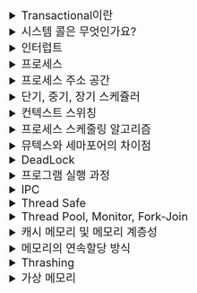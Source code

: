 <details>
<summary style="font-size:20px">Transactional이란</summary>
<div markdown="1">
<br/>
<h3>🤔 Transactional은 무엇을 하나요?</h3>

- Transactional은 **하나의 논리적 작업 단위로 수행되는 일련의 작업**을 이야기합니다.
<br/>

<h3>🤔 Transactional 특성은 어떤 것이 있나요?</h3>

- Transactiona이 가져야 하는 특성에는 ACID이 있습니다.

✅ Atomicity: 원자성은 트랜잭션과 관련된 작업들이 부분적으로 실행되다가 중단되지 않는 것을 보장하는 능력이다. 예를 들어, 자금 이체는 성공할 수도 실패할 수도 있지만 보내는 쪽에서 돈을 빼 오는 작업만 성공하고 받는 쪽에 돈을 넣는 작업을 실패해서는 안된다. 원자성은 이와 같이 중간 단계까지 실행되고 실패하는 일이 없도록 하는 것이다.

✅ Consistency: 일관성은 트랜잭션이 실행을 성공적으로 완료하면 언제나 일관성 있는 데이터베이스 상태로 유지하는 것을 의미한다. 무결성 제약이 모든 계좌는 잔고가 있어야 한다면 이를 위반하는 트랜잭션은 중단된다.

✅ Isolation: 고립성은 트랜잭션을 수행 시 다른 트랜잭션의 연산 작업이 끼어들지 못하도록 보장하는 것을 의미한다. 이것은 트랜잭션 밖에 있는 어떤 연산도 중간 단계의 데이터를 볼 수 없음을 의미한다. 은행 관리자는 이체 작업을 하는 도중에 쿼리를 실행하더라도 특정 계좌간 이체하는 양 쪽을 볼 수 없다. 공식적으로 고립성은 트랜잭션 실행내역은 연속적이어야 함을 의미한다. 성능관련 이유로 인해 이 특성은 가장 유연성 있는 제약 조건이다. 자세한 내용은 관련 문서를 참조해야 한다.

✅ Durability: 지속성은 성공적으로 수행된 트랜잭션은 영원히 반영되어야 함을 의미한다. 시스템 문제, DB 일관성 체크 등을 하더라도 유지되어야 함을 의미한다. 전형적으로 모든 트랜잭션은 로그로 남고 시스템 장애 발생 전 상태로 되돌릴 수 있다. 트랜잭션은 로그에 모든 것이 저장된 후에만 commit 상태로 간주될 수 있다.

<h3>❓ Spring Project에서 @Transactional은 어떻게 동작하나요?</h3>

- @Transactional를 통해 DB와의 상호작용이 Transactional으로 묶일 수 있습니다.

1. 메서드가 호출되면 Spring은 Transactional을 시작합니다.
2. 메서드 내에서 수행되는 DB 작업은 Transactional 내에서 실행됩니다. 이러한 작업은 일련의 데이터 변경 작업이 포함될 수 있습니다.
3. 메서드가 성공적으로 완료되면, Spring은 Transaction을 Commit하여 DB의 변경 사항을 영구적으로 반영합니다.
4. 메서드 실행 도중 예외가 발생하면, Spring은 Transaction을 롤백하고 이전 상태로 DB를 되돌립니다. 이는 메서드 내에서 발생한 모든 변경 사항을 취소합니다.

<h3>❓ Transactional을 사용할 때, DataSource 이야기가 많이 나오는데 어떤 상관관계가 존재하나요?</h3>

- DataSource는 Spring에서 DB와의 연결을 관리하는 Interface입니다. Spring은 DataSource Interface를 사용하여 DB ConnectionPool을 구성하고, DB 연결을 관리하며, DB와의 상호작용을 처리합니다.

- DataSource는 DB 연결 설정 및 Transaction 관리 등을 제공합니다. @Transactional 어노테이션과 함께 사용될 때 데이터베이스 연결과 트랜잭션 관리를 담당하는 주요한 요소입니다.

</div>
</details>

<details>
<summary style="font-size:20px">시스템 콜은 무엇인가요?</summary>
<div markdown="1">
<br/>
<h2>🤔 시스템 콜이란?</h2>

<h3>📝 나의 대답</h3>

- 시스템 콜이란 프로세스가 시스템 자원을 사용하기 위해 운영체제에게 자원을 할당 받기 위해 사용되는 트리거입니다.

<h3>GPT의 대답</h3>

- 시스템 콜은 운영체제의 기능과 자원을 사용하기 위해 프로세스가 운영체제에게 요청하는 인터페이스 또는 메커니즘입니다.

<br/>
<h2>🤔 우리가 사용하는 시스템 콜의 예시를 들어주세요</h2>

<h3>📝 나의 대답</h3>

- 예를 들어 프로세스에서 연산이 필요한 필요한 작업을 수행할 때 프로세스는 CPU를 통해 연산을 수행해야하는데 이 때 연산이 필요한 프로세스는 운영체제에게 시스템 콜을 요청합니다.

<h3>GPT의 대답</h3>

- 시스템 콜은 다양한 작업을 포함하며, 예들 들어 파일 입출력, 네트워크 통신, 메모리 관리 등을 포함하고 있습니다.

<br/>
<h2>🤔 시스템 콜이 운영체제에서 어떤 과정으로 실행되는지 설명해 주세요</h2>

<h3>📝 나의 대답</h3>

- 프로세스가 원한다고 해서 즉시 운영체제에게 시스템 콜을 발생해 요청할 수 없습니다. 운영체제의 스케쥴링에 따라 자원을 할당 받을 수 있으며 준비 - 대기 - 실행 상태를 순회하며 컴퓨터 자원을 할당 받습니다.

<h3>GPT의 대답</h3>

- 시스템 콜이 운영체제에서 실행되는 과정은 다음과 같습니다:

1. 프로세스가 시스템 콜을 호출합니다. 이는 프로세스가 운영체제의 특정 기능 또는 자원에 접근하기 위해 필요한 요청입니다.
2. 운영체제는 시스템 콜을 감지하고, 해당 요청을 처리하기 위해 해당 기능 또는 자원에 대한 작업을 시작합니다.
3. 운영체제는 프로세스의 상태를 변경하여 시스템 콜을 처리합니다. 이는 대부분의 경우 프로세스를 사용 가능한 대기 상태로 변경합니다.
4. 운영체제는 필요한 작업을 수행하고, 요청된 자원 또는 기능을 프로세스에 할당합니다. 이를 위해 운영체제는 자원을 관리하고, 프로세스 간의 우선 순위 및 스케줄링 정책을 고려합니다.
5. 운영체제가 요청된 작업을 완료하면, 프로세스는 다시 실행 가능한 상태로 전환되어 해당 작업을 계속합니다.
6. 프로세스는 할당된 자원을 사용하여 원하는 작업을 수행하고, 시스템 콜을 호출한 이후에는 보통 이전 상태로 돌아갑니다.


<br/>
<h2>🤔 시스템 콜의 유형에 대해 설명해 주세요.</h2>

<h3>📝 나의 대답</h3>

- 시스템 콜의 유형은 자원을 할당 받았을 때와 할당 받지 못했을 때로 나뉩니다.(표현하는 단어가 생각나지 않습니다.) ❌ 완벽히 틀렸습니다. ❌

<h3>GPT의 대답</h3>

- 프로세스 제어, 파일 조작, 장치 관리, 파일 시스템, 네트워킹, 메모리 관리, 보안 시스템 콜이 존재합니다.

<br/>
<h2>🤔 운영체제의 Dual Mode 에 대해 설명해 주세요.</h2>

<h3>📝 나의 대답</h3>

- 시스템 콜의 유형은 자원을 할당 받았을 때와 할당 받지 못했을 때로 나뉩니다.(표현하는 단어가 생각나지 않습니다.) ❌ 완벽히 틀렸습니다. ❌

<h3>GPT의 대답</h3>

- 운영체제의 Dual Mode는 컴퓨터 시스템에서 사용자 모드와 커널 모드라는 두 가지 모드를 지원하는 기능을 말합니다.

- 사용자 모드는 응용 프로그램이 실행되는 모드로, 일반적인 프로세시의 동작 범위를 의미합니다. 사용자 모드에서는 제한된 자원에 접근하고, 일부 민감한 명령어나 하드웨어에 직접적인 접근이 제한됩니다.

- 반면, 커널 모드는 운영체제의 핵심 부분인 커널이 동작하는 모드로, 시스템의 모든 자원과 기능에 접근할 수 있습니다. 커널 모드에서는 시스템 콜과 같은 특권 명령어를 실행하거나 하드웨어를 직접적으로 제어할 수 있습니다.

🍎 Dual Mode 사용 이유

- **Dual Mode의 주요 목적은 운영체제가 시스템 자원을 보호하고, 응용 프로그램이 실수나 악의적인 동작으로 시스템을 손상시키지 못하도록 제한하는 것입니다.** 응용 프로그램은 사용자 모드에서 실행되며, 시스템 자원에 접근하기 위해 시스템 콜을 호출하여 커널 모드로 전환됩니다. 

<br/>
<h2>🤔 서로 다른 시스템 콜을 어떻게 구분할 수 있을까요?</h2>

<h3>📝 나의 대답</h3>

- PID를 통해 구분할 수 있습니다.

<h3>GPT의 대답</h3>

- PID는 프로세스를 식별하는 데 사용되는 고유한 식별자이며, 시스템 콜은 프로세스가 운영체제에 요청하는 인터페이스입니다.

- 시스템 콜을 구분하는 주요 방법은 시스템 콜의 번호나 식별자를 사용하는 것입니다.

</div>
</details>

<details>
<summary style="font-size:20px">인터럽트</summary>
<div markdown="1">
<br/>
<h2>🤔 인터럽트가 무엇인지 설명해 주세요.</h2>

<h3>📝 나의 대답</h3>

- 인터럽트란 프로세스 진행 시 운영체제에게 자원을 요청하는 트리거입니다.

<h3>GPT의 대답</h3>

- 인터럽트는 컴퓨터 시스템에서 발생하는 이벤트나 예외 상황으로, 프로세스의 정상적인 실행 흐름을 중단하고 운영체제에게 어떤 처리를 요청하는 신호입니다.

<br/>
<h2>🤔 인터럽트는 어떻게 처리하나요</h2>

<h3>📝 나의 대답</h3>

- 인터럽트는 서브 루틴을 사용해 처리합니다. 서브 루틴은 Stack의 구조를 띄고 있으며 LIFO으로 요청이 처리됩니다.

<h3>GPT의 대답</h3>

- 인터럽트 처리는 인터럽트 서비스 루틴(ISR)을 호출하여 해당 인터럽트에 대한 처리를 수행하고, 상태를 저장하고 복원하여 중단된 프로세스의 실행을 재개하는 과정으로 이루어진다는 것입니다.

<br/>
<h2>🤔 Polling 방식에 대해 설명해 주세요.</h2>

<h3>📝 나의 대답</h3>

- Polling 방식은 인터럽트에 대한 처리가 끝났는지 지속적으로 확인하는 방식입니다. ❌ 완벽히 틀렸습니다. ❌

<h3>GPT의 대답</h3>

- Polling 방식은 **CPU가 주기적으로 특정 장치나 상태를 확인**하며 인터럽트나 이벤트 발생 여부를 체크하는 방식으로, 인터럽트가 발생하면 해당 인터럽트를 처리하는 과정을 수행한다는 것입니다.

<br/>
<h2>🤔 HW / SW 인터럽트에 대해 설명해 주세요.</h2>

<h3>📝 나의 대답</h3>

- 모르겠습니다.

<h3>GPT의 대답</h3>

- HW 인터럽트 : 하드웨어 인터럽트는 주로 하드웨어 장치에서 발생하는 이벤트에 의해 발생합니다. 이벤트는 입출력(I/O) 장치의 데이터 전송 완료, 타이머 경과, 외부 신호 등 다양한 형태일 수 있습니다. 하드웨어 인터럽트는 컴퓨터 시스템의 하드웨어 제어러에 의해 처리됩니다.

- SW 인터럽트 : 소프트웨어 인터럽트는 소프트웨어 실행 중에 발생하는 이벤트에 의해 발생합니다. 주로 운영체제나 프로세스가 직접 발생시키는 인터럽트입니다. 소프트웨어 인터럽트는 프로세스의 특정 상황이나 요청에 의해 발생할 수 있습니다. 

</div>
</details>

<details>
<summary style="font-size:20px">프로세스</summary>
<div markdown="1">
<br/>
<h2>🤔 프로세스란 무엇인가요</h2>

<h3>📝 나의 대답</h3>

- 프로세스란 하나의 동작하는 프로그램입니다.

<h3>GPT의 대답</h3>

- 프로세스는 컴퓨터에서 실행중인 프로그램입니다. 프로세스는 OS에 의해 관리되며 프로그램의 인스턴스로서 메모리와 CPU 등의 시스템 리소스를 할당받아 실행됩니다.

- 각 프로세스는 독립적으로 실행됩니다.


<br/>
<h2>🤔 프로그램과 프로세스, 스레드의 차이에 대해 설명해 주세요.
</h2>

<h3>📝 나의 대답</h3>

- 프로세스는 컴퓨터에서 실행중인 프로그램을 의미하며 스레드는 그 안에 존재해 작업을 처리하는 역할을 수행합니다. 하나의 프로세스 내에서 여러 개의 스레드가 존재할 수 있습니다.

<h3>GPT의 대답</h3>

- 프로세스에 대한 설명은 맞습니다. 스레드는 프로세스 안에 존재하며, **프로세스의 자원을 공유**하면서 작업을 처리하는 작은 실행 단위입니다. 

- 프로세스는 최소한 하나의 스레드를 가지고 있어야 하지만, 여러 개의 스레드를 가질 수도 있습니다. 스레드는 프로세스 내에서 병렬적으로 동작하며, 서로 다른 스레드는 프로세스의 자원을 공유하면서 작업을 수행할 수 있습니다.

<br/>
<h2>🤔 스레드는 PCB를 갖고 있을까요?</h2>

<h3>📝 나의 대답</h3>

- 아니요. 스레드는 PCB를 갖고 있지 않습니다. PCB는 실행중인 프로세스에게 할당되는 고유한 값이고 스레드는 PCB ID와 같은 정보를 알고 있습니다.

<h3>GPT의 대답</h3>

- "스레드는 PCB(Process Control Block)를 직접 갖고 있는 것은 아닙니다. PCB는 실행 중인 프로세스에게 할당되는 고유한 값으로, 프로세스의 상태, 우선순위, 자원 할당 정보 등을 포함합니다. 
  
- 스레드는 프로세스 내에서 실행되는 작은 실행 단위로, 여러 개의 스레드는 하나의 프로세스의 자원을 공유하면서 병렬적으로 동작합니다. 각 스레드는 프로세스의 PCB ID와 같은 정보를 알고 있어 해당 프로세스의 자원에 접근하고 조작할 수 있습니다."

<br/>
<h2>🤔 리눅스에서, 프로세스와 스레드는 각각 어떻게 생성될까요?</h2>

<h3>📝 나의 대답</h3>

- 리눅스 환경에서 프로세스는 Root 프로세스에서 자식 프로세스의 형식으로 생성되며 스레드는 생성된 프로세스에 기본값으로 스레드가 할당됩니다.

<h3>GPT의 대답</h3>

- 리눅스에서 프로세스는 **'fork()' 시스템 콜**을 통해 생성됩니다. 이 'fork()' 함수는 호출한 프로세스의 **복사**본인 자식 프로세스를 만들며, 이 둘은 독립된 메모리 공간을 갖게 됩니다. 이후 **'exec()' 시스템 콜**을 사용하여 자식 프로세스의 **메모리에 새로운 프로그램을 로드**할 수 있습니다.

- 스레드의 생성은 'pthread_create()' 함수를 통해 이루어집니다. 이 함수를 호출하면 호출한 프로세스 내에서 새로운 스레드가 생성됩니다.

<br/>
<h2>🤔 자식 프로세스가 상태를 알리지 않고 죽거나, 부모 프로세스가 먼저 죽게 되면 어떻게 처리하나요?</h2>

<h3>📝 나의 대답</h3>

- ❗️ 모르겠습니다.

<h3>GPT의 대답</h3>

✅ 자식 프로세스가 상태를 알리지 않고 종료될 경우

- 이 경우 자식 프로세스는 'Zombie 프로세스'가 됩니다. 이는 프로세스가 종료되었지만 부모 프로세스가 그 상태 정보를 아직 회수하지 않은 상태를 말합니다. 이 정보를 회수하지 않으면 프로세스 테이블에 불필요한 정보가 계속 남아 있어, 자원 낭비를 초래할 수 있습니다. 이를 해결하기 위해 부모 프로세스는 'wait()' 또는 'waitpid()' 함수를 호출하여 자식 프로세스의 상태 정보를 회수합니다.

✅ 부모 프로세스가 먼저 종료될 경우

- 이 경우 자식 프로세스는 'Orphan 프로세스'가 됩니다. 부모 프로세스가 종료되면 그의 자식 프로세스들은 init 프로세스(프로세스 ID가 1인 프로세스)가 자동으로 채택하여 그 부모로 만듭니다. init 프로세스는 주기적으로 'wait()'를 호출하여 종료된 자식 프로세스의 상태 정보를 회수하므로, Orphan 프로세스가 Zombie 프로세스가 되는 것을 방지합니다.

<br/>
<h2>🤔 리눅스에서, 데몬프로세스에 대해 설명해 주세요.</h2>

<h3>📝 나의 대답</h3>

- 데몬 프로세스란 백그라운드에서 실행되는 프로세스를 의미하며 운영체제가 구동될 수 있게 도와주는 역할을 수행합니다.

<h3>GPT의 대답</h3>

- 데몬 프로세스는 사용자와의 상호작용 없이 백그라운드에서 실행되는 프로세스로, 주로 시스템 작업이나 서비스를 관리하며 일반적으로 시스템 부팅 시에 시작되어 시스템이 종료될 때까지 계속 실행됩니다.
  
- 예를 들어, 웹 서버, FTP 서버, 데이터베이스 서버 등의 서비스는 모두 데몬 프로세스로서 동작하며, 이들은 사용자의 요청에 응답하고 필요한 작업을 수행합니다.

</div>
</details>

<details>
<summary style="font-size:20px">프로세스 주소 공간</summary>
<div markdown="1">
<br/>
<h2>🤔 프로세스 주소공간에 대해 설명해 주세요.</h2>

<h3>📝 나의 대답</h3>

- 프로세스 주소 공간엔 5가지 영역이 존재합니다. 코드, 데이터, 힙, 스텍, 메모리 영역이 존재합니다. 코드 영역은 실행할 프로그램의 코드를 저장. 데이터 영역은 전역 변수와 정적 변수를 저장, 힙 영역은 인스턴스를 할당 해제하는 메모리 공간, 스택 영역은 프로그램이 자동으로 사용하는 메모리 영역입니다.

<h3>GPT의 대답</h3>

- 코드(Code) 영역: 프로세스가 실행할 코드, 즉 컴파일된 프로그램의 기계어를 저장합니다. 이 영역은 읽기 전용이므로 프로세스가 자신의 코드를 수정하는 것을 막습니다.

- 데이터(Data) 영역: 전역 변수와 정적 변수가 저장되는 영역입니다. 프로그램 시작 시 할당되며 프로그램 종료 시 소멸합니다.

- 힙(Heap) 영역: 동적 메모리 할당이 이루어지는 영역으로, 개발자에 의해 메모리 할당과 해제가 이루어집니다. 메모리 요구량이 커질수록 힙 영역은 코드 영역의 방향으로 확장됩니다.

- 스택(Stack) 영역: 지역 변수, 함수 매개변수, 반환 주소 등이 저장되는 영역입니다. 함수의 호출과 함께 할당되며, 함수의 호출이 완료되면 소멸됩니다. 메모리 요구량이 커질수록 스택 영역은 데이터 영역의 방향으로 확장됩니다.

<br/>
<h2>🤔 초기화 하지 않은 변수들은 어디에 저장될까요?</h2>

<h3>📝 나의 대답</h3>

- 초기화 하지 않은 변수들은 코드 영역에 저장됩니다. ❌ 틀렸습니다.

<h3>GPT의 대답</h3>

- 초기화 하지 않은 변수들은 데이터 영역에 존재합니다.

- 데이터 영역은 전역 변수가 존재하는 영역이지만 그 안에 초기화된 전역 변수가 위치하는 공간과 초기화 되지 않은 전역변수가 위치하는 공간이 따로 존재합니다.이를 BSS(Block Started By Symbol)영역 이라고 부릅니다.

<h3>❓ 초기화된 전역 변수와 초기화 되지 않은 전역 변수는 어떤 다른점이 있나요?</h3>

- 메모리를 효율적으로 사용할 수 있게 됩니다. 초기화되지 않은 변수의 값은 실행 도중 채워질 것이므로 변수의 값을 따로 기억할 필요가 없기 때문에 메모리 공간을 절약할 수 있습니다.

<br/>
<h2>🤔 일반적인 주소공간 그림처럼, Stack과 Heap의 크기는 매우 크다고 할 수 있을까요? 그렇지 않다면, 그 크기는 언제 결정될까요?</h2>

<h3>📝 나의 대답</h3>

- 프로세스 실행 시 기본적으로 필요한 인스턴스 공간을 제외하고 런타임 시 크기가 결정됩니다.

<h3>GPT의 대답</h3>

- 스택과 힙의 크기는 프로세스가 실행되는 동안 동적으로 변경됩니다.

<br/>
<h2>🤔 Stack과 Heap 공간에 대해, 접근 속도가 더 빠른 공간은 어디일까요?</h2>

<h3>📝 나의 대답</h3>

- 답은 Stack입니다. Stack에선 지역 변수, 함수 매개변수, 반환 주소 등을 저장해 사용하고 이를 바탕으로 Heap 공간의 인스턴스들을 사용하기 때문에 접근 속도는 Heap 보다 Stack이 더 빠릅니다. ❌ 틀린 답변입니다. ❌

<h3>GPT의 대답</h3>

- Stack 메모리는 구조상 연속적으로 구조가 고정되어 있어, 메모리 접근 속도가 힙에 비해 빠릅니다.

<br/>
<h2>🤔 프로세스 주소 공간을 분할하는 이유는 무엇인가요</h2>

<h3>📝 나의 대답</h3>

- 공간을 분리하는 이유는 각 영역의 책임과 역할이 다르기 때문입니다. 어떤 영역에서는 프로그램 실행 시 크기를 예측할 수 있는 정적 영역을 관리하고 어떤 영역에서는 동적으로 영역을 확보해 사용합니다.

- 이를 한 곳의 영역에서 관리한다면 복잡성이 늘어날 것이기 때문에 공간을 분리하는 것입니다.

<h3>GPT의 대답</h3>

- 프로세스 주소 공간을 분할하는 이유는 각 영역의 책임과 역할이 다르기 때문이며, 이는 프로그램의 복잡성을 줄여주고, 프로그램의 안정성을 높여줍니다. 또한, 각 영역은 다른 권한을 갖고 있기 때문에 **메모리 보호**를 위해서도 주소 공간을 분할합니다.

<br/>
<h2>🤔 스레드의 주소공간은 어떻게 구성되어 있을까요?</h2>

<h3>📝 나의 대답</h3>

- 스레드는 동적으로 생성되어 사용되며 프로세스의 힙, 데이터, 코드 영역을 공유해 사용합니다. 스택 영역은 독립적으로 사용합니다.

<h3>GPT의 대답</h3>

- 스레드는 동일한 프로세스 내에서 실행되며, 따라서 코드, 데이터, 힙 영역을 공유합니다. 그러나 각 스레드는 자신만의 스택 영역을 가지고 있어, 함수 호출과 반환, 지역 변수 등 스레드 별로 다른 정보를 관리할 수 있습니다.
 
- 이는 **스레드의 독립적인 실행 흐름을 보장**하는 데 중요한 역할을 합니다. 
</div>
</details>

<details>
<summary style="font-size:20px">단기, 중기, 장기 스케쥴러</summary>
<div markdown="1">
<br/>
<h2>🤔 단기, 중기, 장기 스케쥴러에 대해 설명해 주세요.</h2>

<h3>📝 나의 대답</h3>

- 모르겠습니다.

<h3>GPT의 대답</h3>

✅ 장기 스케줄러 :  하드 디스크에 저장된 프로세스들 중 어떤 것을 메인 메모리에 적재할지 결정합니다. 이 스케줄러의 주된 목적은 적절한 프로세스의 조합을 통해 메모리의 효율적인 사용을 달성하는 것입니다.

✅ 중기 스케줄러 : 실행 중인 프로세스를 잠시 중지하고 하드 디스크에 다시 저장하는 스왑 인/아웃(Swapping in/out) 과정을 담당합니다.

✅ 단기 스케줄러 :  메모리에 있는 프로세스 중 어떤 것을 CPU에 할당할지를 결정합니다. 즉, 어떤 프로세스가 다음에 실행될지를 결정합니다.

<br/>
<h2>🤔 현대 OS에는 단기, 중기, 장기 스케쥴러를 모두 사용하고 있나요?</h2>

<h3>📝 나의 대답</h3>

- 네 현대 OS에는 단기, 중기, 장기 스케줄러를 사용하며 성능을 더욱 끌어 올리기 위해 캐시 메모리를 적용해 사용합니다.

<h3>GPT의 대답</h3>

- 현대의 운영 체제 대부분은 장기 스케줄러와 단기 스케줄러를 사용합니다. 이는 각각 어떤 프로세스를 메모리에 적재할지, 그리고 어떤 프로세스를 CPU에 할당할지를 결정합니다. 
  
- 중기 스케줄러는 오래된 시스템에서 스왑 작업을 관리하는 데 사용되었지만, 현대의 운영 체제에서는 대체로 사용되지 않습니다. 

<br/>
<h2>🤔 preemptive/non-preemptive 에서 존재할 수 없는 상태가 있을까요?</h2>

<h3>📝 나의 대답</h3>

- 모르겠습니다.

<h3>GPT의 대답</h3>

- 스케줄링에 있어서 preemptive와 non-preemptive는 **운영체제가 CPU를 어떻게 관리하는지**에 대한 전략을 의미합니다.

✅ Preemptive 스케줄링은 운영 체제가 현재 실행 중인 프로세스를 중지하고 다른 프로세스를 실행할 수 있는 권한을 가지고 있는 상황을 말합니다.

✅ Non-preemptive 스케줄링은 현재 실행 중인 프로세스가 자발적으로 CPU를 반환할 때만 다른 프로세스가 실행될 수 있는 상황을 말합니다.

<br/>
<h2>🤔 Memory가 부족할 경우, Process는 어떠한 상태로 변화할까요?
</h2>

<h3>📝 나의 대답</h3>

- 메모리가 부족할 경우, 만약 사용 가능한 메모리 범위를 넘어섰을 때, 프로세스는 Overflow Error를 반환하며 운영체제에 의해 강제 종료됩니다. 프로세스가 강제종료 되지 않게 내부적으로 메모리 Clean 과정이 강제로 이뤄질 수도 있습니다. 자바에서는 GC를 통해 관리됩니다.

<h3>GPT의 대답</h3>

- 메모리가 부족할 경우, 프로세스는 운영 체제에 의해 '대기' 상태로 전환될 수 있습니다. 이는 메모리가 다시 사용 가능해질 때까지 프로세스가 실행되지 않음을 의미합니다. 이런 상황은 주로 운영 체제의 스왑 메커니즘이 작동할 때 발생합니다. 

- 또한, 만약 사용 가능한 메모리 범위를 넘어서는 동작이 시도될 경우, 프로세스는 오류를 반환하며 강제로 종료될 수 있습니다. 이외에도, 일부 프로그래밍 언어나 환경에서는 메모리 관리를 위한 별도의 메커니즘을 제공하기도 합니다. 예를 들어, 자바에서는 가비지 컬렉터(GC)를 통해 사용되지 않는 메모리를 정리합니다

<br/>
</div>
</details>

<details>
<summary style="font-size:20px">컨텍스트 스위칭</summary>
<div markdown="1">
<h2>🤔 컨텍스트 스위칭 시에는 어떤 일들이 일어나나요?</h2>

<h3>📝 나의 대답</h3>

- 컨텍스트 스위칭이 일어나면 기존에 존재하는 프로세스의 기록을 해당 프로세스의 PCB에 업데이트를 진행하고 다음 실행될 프로세스가 OS에게 시스템 콜이 발생시켜 시스템 자원을 사용할 수 있게 됩니다.

<h3>GPT의 대답</h3>

- 컨텍스트 스위칭이 일어나면, 운영 체제는 현재 실행 중인 프로세스의 상태를 PCB에 저장합니다. 그런 다음, 새롭게 실행될 프로세스의 PCB 정보를 불러와 CPU 레지스터 및 프로그램 카운터를 업데이트합니다. 이 과정은 새로운 프로세스가 이전에 중단된 지점부터 실행을 계속할 수 있게 해줍니다.
  
- 또한, 필요에 따라 메모리 관리 정보도 업데이트 될 수 있습니다. 이러한 과정을 통해 운영 체제는 다수의 프로세스나 스레드가 동시에 실행되는 것처럼 보이게 할 수 있습니다.

<br/>
<h2>🤔 프로세스와 쓰레드는 컨텍스트 스위칭이 발생했을 때 어떤 차이가 있을까요?</h2>

<h3>📝 나의 대답</h3>

- 차이점을 이야기 하기 전에 공통점을 먼저 말하자면 문맥을 교환한다는 것과 교환 시 오버헤드가 발생한 다는 것입니다. 차이점은 스레드 스위칭은 프로세스 내부에서 발생한다는 것입니다.

<h3>GPT의 대답</h3>

- 프로세스 컨텍스트 스위칭과 스레드 컨텍스트 스위칭 사이의 주요 차이점은 **저장하고 복구해야 하는 컨텍스트의 양과 복잡도**에 있습니다.

- 프로세스 컨텍스트 스위칭에서는 프로세스의 전체 상태, 즉 모든 레지스터 값, 메모리 맵, 열린 파일 디스크립터 등을 저장하고 복구해야 합니다. 
  
- 그러나 스레드 컨텍스트 스위칭에서는 스레드가 속한 프로세스의 코드, 데이터, 힙 등을 공유하기 때문에, 보통 스택 포인터와 프로그램 카운터, 레지스터 값 등만 저장하고 복구하면 됩니다.

<br/>
<h2>🤔 컨텍스트 스위칭이 발생할 때, 기존의 프로세스 정보는 커널스택에 어떠한 형식으로 저장되나요?</h2>

<h3>📝 나의 대답</h3>

- 커널 스택에 PCB 주소 값을 갖는 형태로 저장됩니다.

<h3>GPT의 대답</h3>

- 컨텍스트 스위칭이 발생할 때, 현재 실행 중인 프로세스의 상태는 그 프로세스의 프로세스 제어 블록(PCB)에 저장됩니다. PCB는 프로세스의 중요한 정보를 포함하고 있습니다. 예를 들어 프로세스 상태, 프로그램 카운터, CPU 레지스터 값, 스케줄링 및 메모리 정보 등이 여기에 포함됩니다.


- 이 PCB는 커널 메모리 공간에 저장되며, 컨텍스트 스위칭이 발생할 때 이 정보를 사용하여 이전의 프로세스 상태를 복원합니다.

<br/>
<h2>🤔 컨텍스트 스위칭은 언제 일어날까요?</h2>

<h3>📝 나의 대답</h3>

- 컨텍스트 스위칭은 기존에 컴퓨터 리소스를 점유하고 있는 프로세스를 교체할 때 발생합니다. ❌ 틀린 답변입니다.

<h3>GPT의 대답</h3>

- 프로세스가 I/O 작업을 요청하면 해당 작업이 완료될 때까지 프로세스는 CPU에서 제거되고 다른 프로세스가 CPU를 사용하게 됩니다.

- 운영체제의 스케줄러가 특정 프로세스의 CPU 사용 시간을 할당한 시간을 모두 사용했을 때 발생합니다.

- 또한, 프로세스가 종료되거나, 자식 프로세스를 생성하거나, 시그널이나 인터럽트가 발생할 경우에도 컨텍스트 스위칭이 발생합니다.
</div>
</details>

<details>
<summary style="font-size:20px">프로세스 스케줄링 알고리즘</summary>
<div markdown="1">
<br/>
<h2>🤔 프로세스 스케줄링 알고리즘엔 어떤 것이 있나요?</h2>

<h3>📝 나의 대답</h3>

- 프로세스 스케줄링은 다양한 알고리즘이 존재합니다. SJF, LJF, RR 알고리즘 기법이 존재하며 지향하는 목표는 효율적인 작업 처리입니다. 알고리즘을 분류화할 때 선점형 스케줄링과 비선점 스케줄링으로 나눌 수 있습니다.

- 선점형 스케줄링은 선점하고 있는 프로세스의 사용을 중단하고 다른 프로세스가 CPU를 사용할 수 있는 스케줄링이고 비선점형 스케줄링은 하나의 프로세스의 CPU bound 작업이 끝날 때까지 자원을 점유하는 스케줄링 기법입니다.

<h3>GPT의 대답</h3>

- 선점형 스케줄링은 우선순위가 더 높은 프로세스가 실행되어야 할 때 현재 실행 중인 프로세스를 중지하고 CPU를 빼앗는 방식입니다.

- 반면 비선점형 스케줄링은 현재 프로세스가 완료될 때까지 CPU를 점유하게 됩니다. 이렇게 다양한 스케줄링 알고리즘들은 상황에 따라 적절하게 사용되어 시스템의 성능과 효율성을 높입니다.

<br/>
<h2>🤔 RR을 사용할 때, Time Slice에 따른 trade-off를 설명해 주세요?</h2>

<h3>📝 나의 대답</h3>

- RR(Round Robin) 알고리즘을 사용하면 시분할을 통해 CPU 사용을 관리합니다. RR 사용 시 시분할 시간에 따라 문제가 발생할 수 있습니다.

- 먼저, 시분할 시간이 짧다면 작업을 수행하는 시간보다 프로세스를 교체하는 오버헤드 비용이 커져 성능이 좋지 않을 수 있습니다.

- 다음으로 시분할 시간이 길다면 비선점형 스케줄링인 First Job First와 같은 상황이 발생합니다. 이는 선점형 스케줄링을 사용해 얻을 수 있는 장점을 사용하지 못합니다.

<h3>GPT의 대답</h3>

- RR(Round Robin) 알고리즘을 사용하면 시분할을 통해 CPU 사용을 관리합니다. 하지만 이 때 시간 할당량(time slice) 크기에 따라 여러 trade-offs가 발생할 수 있습니다.

- 시간 할당량이 너무 작다면, 실제 작업 수행 시간보다 프로세스 교체(Context Switching)로 인한 오버헤드가 높아질 수 있습니다. 이는 프로세스를 너무 자주 전환하게 되어, 전환 시 발생하는 비용이 시스템의 전반적인 성능을 저하시키게 됩니다.

- 반대로 시간 할당량이 너무 크다면, 일부 프로세스가 과도하게 오래 기다리게 될 수 있습니다. 이는 특히, I/O 바운드 작업을 수행하는 프로세스들에게 문제가 될 수 있습니다. 이 경우, 프로세스는 대부분의 시간을 I/O 대기 상태로 보내고, 그 사이에 CPU는 대부분 시간을 유휴 상태로 보내게 됩니다. 이렇게 되면 **RR 알고리즘의 기본적인 목표인 CPU 사용의 공정성과 효율성을 해치게 됩니다**.

<br/>
<h2>🤔 싱글 스레드 CPU 에서 상시로 돌아가야 하는 프로세스가 있다면, 어떤 스케쥴링 알고리즘을 사용하는 것이 좋을까요? 또 왜 그럴까요?</h2>

<h3>📝 나의 대답</h3>

- 선점형 스케줄링 알고리즘이 좋다고 생각합니다. 이유는 CPU를 효율적으로 사용할 수 있기 때문입니다. 물론 컨텍스트 스위칭 비용이 발생하지만 여럿 프로세스에게 CPU를 골고루 나눠줌으로써 사용자에게 적합한 응답시간을 제공해줄 수 있기 때문입니다.

<h3>GPT의 대답</h3>

- 상시로 돌아가야 하는 프로세스가 있는 경우, 선점형 우선순위 스케줄링(Priority Scheduling) 알고리즘이 적합합니다. 이 알고리즘은 각 프로세스에 우선순위를 부여하며, 우선순위가 높은 프로세스가 CPU를 먼저 사용하게 됩니다. 이런 방식으로, 상시로 돌아가야 하는 프로세스에게 높은 우선순위를 부여함으로써 해당 프로세스가 CPU 사용을 보장받을 수 있습니다.

<br/>
<h2>🤔 동시성과 병렬성의 차이에 대해 설명해 주세요.</h2>

<h3>📝 나의 대답</h3>

- 동시성은 하나의 작업을 여럿으로 나눠 실행하는 것이고 병렬성은 여러 작업을 동시에 수행하는 것을 의미합니다. ❌ 동시성 설명은 틀렸습니다.

- 동기와 동시를 잘 구분해야합니다. 또한, 동시성과 병렬성은 같지 않습니다.

<h3>GPT의 대답</h3>

- 동시성(Concurrency)은 논리적으로 여러 작업이 동시에 실행되는 것처럼 보이도록 만드는 것을 말합니다. 이는 실제로는 **하나의 CPU가 여러 작업을 번갈아 가며 수행**하는 것입니다. 

- 병렬성(Parallelism)은 실제로 여러 작업을 동시에 수행하는 것을 말합니다. 병렬 처리를 위해서는 여러 개의 CPU 또는 코어가 필요하며, 각각의 CPU나 코어가 독립적으로 작업을 수행합니다.

<br/>
<h2>🤔 타 스케쥴러와 비교하여, Multi-level Feedback Queue는 어떤 문제점들을 해결한다고 볼 수 있을까요?</h2>

<h3>📝 나의 대답</h3>

- 큐마다 책임을 나눠 각각 다른 시분할을 적용해 선점 알고리즘을 수행할 수 있습니다. ❌ 틀린 답변입니다.

<h3>GPT의 대답</h3>

- Multi-level Feedback Queue(MFQ)는 여러 대기열을 사용하고, 각 대기열이 다른 우선순위를 가지도록 설계된 스케줄링 알고리즘입니다. 이 알고리즘은 기본적으로 **CPU-bound 프로세스와 I/O-bound 프로세스를 효과적으로 구별하고 관리함**으로써 복잡한 스케줄링 요구사항을 만족시킵니다.

- CPU Bound 작업이 많다면 우선순위를 낮게 설정하고 I/O Bound 작업이 많다면 우선순위를 높게 책정합니다. 이는 각각의 Bound 작업에 더 많은 시간을 사용할 수 있는 이점을 줍니다.

</div>
</details>

<details>
<summary style="font-size:20px">뮤텍스와 세마포어의 차이점</summary>
<div markdown="1">
<br/>
<h2>🤔 뮤텍스와 세마포어의 차이점</h2>

<h3>📝 나의 대답</h3>

- 뮤텍스와 세마포어는 임계 영역에서 안전하게 공유된 자원을 관리하기 위한 기술입니다. 차이점은 모르겠습니다.

<h3>GPT의 대답</h3>

- 뮤텍스(Mutex)와 세마포어(Semaphore)는 모두 병렬 처리에서 동시성 제어를 위한 동기화 기법이지만, 이들의 용도와 작동 방식에는 중요한 차이가 있습니다.

- 뮤텍스는 상호 배제를 위한 도구로서, 주로 단일 자원에 대한 접근을 제어하는 데 사용됩니다. 뮤텍스를 획득한 스레드만이 해당 자원에 접근할 수 있으며, 다른 스레드들은 뮤텍스가 해제될 때까지 기다려야 합니다.

- 세마포어는 여러 개의 동일한 자원에 대한 접근을 제어하는 데 사용됩니다. 세마포어의 값은 동시에 접근할 수 있는 자원의 개수를 나타내며, 이 값이 0 이하가 되면 접근을 기다리는 스레드들은 대기 상태가 됩니다. 따라서 세마포어는 뮤텍스보다 더 일반적인 동기화 도구로 볼 수 있습니다. ex) 프린터, 파일 시스템, DB 특정 레코드

</div>
</details>

<details>
<summary style="font-size:20px">DeadLock</summary>
<div markdown="1">
<br/>
<h2>🤔 DeadLock에 대해 설명해 주세요</h2>

<h3>📝 나의 대답</h3>

- DeadLock은 프로세스가 자원을 얻지 못해 다음 처리를 하지 못하는 상태입니다.

<h3>GPT의 대답</h3>

- DeadLock은 둘 이상의 프로세스나 스레드가 서로 다른 프로세스가 소유한 자원을 대기하며 무한 대기 상태에 빠지는 현상을 이야기합니다. 이런 상황은 시스템 자원의 비효율적인 사용을 초래하고 시스템 성능을 저하시킵니다.

<br/>
<h2>🤔 Deadlock 이 동작하기 위한 4가지 조건에 대해 설명해 주세요.</h2>

<h3>📝 나의 대답</h3>

- DeadLock은 상호 배제, 비선점, 점유와 대기, 순환 대기 네 조건을 모두 만족해야 발생합니다.

<h3>GPT의 대답</h3>

✅ 상호 배제 : 자원은 한 번에 한 프로세스에 의해서만 사용될 수 있습니다.

✅ 점유와 대기 : 프로세스는 최소한 하나의 자원을 점유하고 있으면서, 다른 프로세스가 이미 점유하고 있는 추가적인 자원들을 기다리는 상태입니다.

✅ 비선점 : 자원을 이미 점유하고 있는 프로세스로부터 그 자원을 강제롤 뺏어올 수 없습니다.

✅ 순환 대기 : 서로가 서로의 자원을 기다리는 프로세스들의 원형을 이루는 것입니다.

<br/>
<h2>🤔 그렇다면 3가지만 충족하면 왜 Deadlock 이 발생하지 않을까요?</h2>

<h3>📝 나의 대답</h3>

- 하나라도 만족하지 않는다면 프로세스가 자원을 얻을 수 있기 때문입니다.

<br/>
<h2>🤔 어떤 방식으로 예방할 수 있을까요?</h2>

<h3>📝 나의 대답</h3>

- 데드락을 예방할 수 있는 방법은 자원을 공유 자원으로 변경해 여러 프로세스에서 사용하게 만들 수 있고 선점을 통해 강제로 자원을 뺐으며 순환 대기를 끊는 구조를 사용하면 됩니다.

<h3>GPT의 대답</h3>

- 상호 배제(Mutual Exclusion): 데드락의 발생 조건 중 하나인 상호 배제를 완화하기 위해, 가능한 한 공유 가능한 자원을 사용하도록 시스템을 설계합니다. 하지만, 모든 자원이 공유 가능한 것은 아니므로, 이 방법은 한정적입니다.

- 점유와 대기(Hold and Wait): **프로세스가 자원을 요청할 때, 이미 보유하고 있는 자원을 모두 해제한 상태**에서만 요청을 하게 하는 방법이 있습니다. 이렇게 하면, 한 프로세스가 자원을 점유한 상태에서 다른 자원을 대기하는 상황을 막을 수 있습니다.

- 비선점(No Preemption): 비선점 조건을 완화하기 위해서는, 자원을 사용 중인 프로세스로부터 필요에 따라 자원을 회수하는 방법이 있습니다. 이 방식은 운영체제가 특정 프로세스에게서 자원을 선점하고, 다른 프로세스에게 그 자원을 재할당할 수 있는 기능을 제공해야 합니다.

- 순환 대기(Circular Wait): **자원 할당 순서를 정해** 놓는 방법으로 순환 대기를 막을 수 있습니다. 각 자원에 고유한 번호를 부여하고, 프로세스가 번호 순서대로만 자원을 요청하도록 하는 것입니다.

<br/>
<h2>🤔 왜 현대 OS는 Deadlock을 처리하지 않을까요?</h2>

<h3>📝 나의 대답</h3>

- 현대 OS는 기본적으로 선점형 스케줄링 방식을 택하고 있기 때문에 교착상태 발생 조건인 비선점을 만족시키지 않습니다. 따라서 DeadLock을 따로 처리하지 않습니다.

<h3>GPT의 대답</h3>

- 현대 운영 체제가 데드락을 직접 처리하지 않는 주요한 이유는 데드락 예방이 많은 비용을 요구하고, 실제 시스템에서는 데드락이 그렇게 자주 발생하지 않기 때문입니다. 
  
- 따라서, 대부분의 운영 체제는 데드락 회피나 데드락 검출과 복구에 더 집중합니다. 또한, 데드락을 완전히 피하려면 많은 비용이 필요하므로, 실제로는 시스템 자원을 효율적으로 사용하고 데드락 발생 확률을 최소화하는 방향으로 설계됩니다.

- 데드락 회피는 시스템이 자원 할당 상태를 주시하며 데드락이 발생할 가능성이 있는 상황을 미리 예측하여 회피하는 방법입니다. 이러한 방식은 시스템의 자원 이용률을 낮출 수 있기 때문에 효율적인 자원 할당이 필요한 실시간 시스템에서는 적합하지 않을 수 있습니다.

<br/>
<h2>🤔 Wait Free와 Lock Free를 비교해 주세요.</h2>

<h3>📝 나의 대답</h3>

- Wait Free는 대기 상황에서 벗어나는 것을 의미합니다.

- Lock Free는 잠금에 대해서 벗어나는 것을 의미합니다.

<h3>GPT의 대답</h3>

✅ Wait-Free: Wait-free 알고리즘은 모든 쓰레드가 계속 진행하고 일정 시간 내에 작업을 완료하는 것을 보장하는 알고리즘입니다. 이는 각 쓰레드가 어떤 다른 쓰레드에도 의존하지 않는다는 것을 의미하며, 따라서 별도의 대기 상태 없이 쓰레드의 실행이 보장됩니다.

✅ Lock-Free: Lock-free 알고리즘은 한 번에 하나 이상의 쓰레드가 진행하고 시스템 전체가 블로킹되지 않는 것을 보장하는 알고리즘입니다. 즉, 어떤 쓰레드가 중지되더라도 시스템 전체가 멈추지 않고 다른 쓰레드가 계속 작업을 수행할 수 있습니다. (I/O Bound 작업 시 내가 했던게 이거구나)

</div>
</details>

<details>
<summary style="font-size:20px">프로그램 실행 과정</summary>
<div markdown="1">
<br/>
<h2>🤔 프로그램이 컴파일 되어, 실행되는 과정을 간략하게 설명해 주세요.</h2>

<h3>📝 나의 대답</h3>

- 프로그램을 실행시키면 보조 메모리에서 주 메모리로 프로그램을 적재 시킵니다. 이후 컴파일을 거치고 프로그램이 실행됩니다.

<h3>GPT의 대답</h3>

- 프로그래머가 특정 프로그래밍 언어로 소스 코드를 작성합니다. 이 소스 코드는 컴파일러에 의해 기계어로 번역됩니다. 번역된 코드는 링커에 의해 필요한 라이브러리와 함께 최종 실행 파일을 생성합니다. 이 실행 파일은 로더에 의해 메모리에 적재되고, CPU가 이를 수행하여 프로그램이 실행됩니다.

<br/>
<h2>🤔 링커와, 로더의 차이에 대해 설명해 주세요.</h2>

<h3>📝 나의 대답</h3>

- 링커는 컴파일된 코드와 그 코드에 필요한 라이브러리를 엮는 역할을 수행합니다.

- 로더는 만들어진 실행 파일을 메모리에 적재하는 역할을 수행합니다.

<br/>
<h2>🤔 컴파일 언어와 인터프리터 언어의 차이에 대해 설명해 주세요.</h2>

<h3>📝 나의 대답</h3>

- 컴파일 언어는 소스 코드 전체를 컴파일하여 기계어로 번역하는 것이고 인터프리터 언어는 각 줄마다 해석해 기계어로 번역하는 것입니다.

<h3>GPT의 대답</h3>

- 컴파일 언어는 실행 전에 전체 코드가 기계 코드로 번역되므로 실행 속도가 빠르다는 이점이 있습니다. 반면에 코드를 수정한 후에는 다시 전체를 컴파일해야 하는 단점이 있습니다.

- 인터프리터 언어는 각 줄을 실행 시점에 해석하고 실행하므로 코드를 작성하면서 실시간으로 테스트와 디버깅을 할 수 있습니다. 그러나 이런 방식 때문에 실행 속도가 느리다는 단점이 있습니다.

<br/>
<h2>🤔 JIT에 대해 설명해 주세요.</h2>

<h3>📝 나의 대답</h3>

- JIT은 인터프리터 언어에서 사용하는 기법이며 속도가 느린 것을 보완하기 위해 내부적으로 컴파일을 사용하는 것입니다.

<h3>GPT의 대답</h3>

- JIT 컴파일러는 프로그램을 실제 실행하는 도중에 해당 코드를 기계어로 변환합니다. 이 방식은 인터프리터의 실시간 반응성과 컴파일러의 효율성을 결합하여, 필요할 때만 특정 코드를 컴파일하여 실행 속도를 향상시키는데 목표를 두고 있습니다. 

- 동일한 코드가 반복적으로 실행되는 경우, JIT 컴파일러는 한 번 컴파일된 코드를 캐시에 저장하여 재사용함으로써 성능을 향상시키는 데 기여합니다.

<br/>
<h2>🤔 본인이 사용하는 언어는, 어떤식으로 컴파일 및 실행되는지 설명해 주세요.</h2>

<h3>📝 나의 대답</h3>

- 자바는 실행 시 오브젝트 파일을 생성합니다. 생성 후 JVM에서 해석해 기계어로 변경합니다. 변경 후 링킹과 로더를 거쳐 실행합니다. ❌ 틀렸습니다.

<h3>GPT의 대답</h3>

- Java는 소스 코드(.java 파일)를 컴파일러를 통해 바이트 코드(.class 파일)로 컴파일합니다. 이 바이트 코드는 중간 언어로 JVM이 이해할 수 있는 형태이며, 여러 플랫폼에서 동일하게 실행될 수 있습니다.

-  바이트 코드는 실행 시 JVM에 의해 실시간으로 기계어로 변환(인터프리팅 또는 JIT 컴파일)되어, 이 변환된 코드가 실제로 컴퓨터의 CPU에 의해 실행됩니다.
</div>
</details>

<details>
<summary style="font-size:20px">IPC</summary>
<div markdown="1">
<br/>
<h2>🤔 IPC가 무엇이고, 어떤 종류가 있는지 설명해 주세요.</h2>

<h3>📝 나의 대답</h3>

- IPC는 프로세스 사이 데이틀 주고 받을 수 있는 통신 방법입니다. 어떤 종류가 있는지는 모르겠습니다.

<h3>GPT의 대답</h3>

- 데이터를 주고 받을 수 있는 방법은 파이프, 메시지 큐, 공유 메모리, 소켓, 시그널 등이 있습니다.

<br/>
<h2>🤔 Shared Memory가 무엇이며, 사용할 때 유의해야 할 점에 대해 설명해 주세요.</h2>

<h3>📝 나의 대답</h3>

- 공유 메모리는 두 개 이상의 프로세스가 같은 메모리 세그먼트를 공유하는 방법입니다. 공유되는 자원이기 때문에 데이터 일관성이 문제가될 수 있습니다.

<br/>
<h2>🤔 메시지 큐는 단방향이라고 할 수 있나요</h2>

<h3>📝 나의 대답</h3>

- 네 단방향으로 말할 수 있습니다. 양방향으로 구성할 수 있지만 단방향으로 구성해 사용하는 것이 좋습니다. 이유는 작업 처리 범위 때문입니다. 양방향으로 만든다면 작업의 범위가 넓어져 변경의 여파가 여러 곳에서 발생하게 됩니다.

- 따라서, 단방향으로 구성하되 보상 메커니즘을 도입해 피드백으로 처리하는 것이 좋습니다.
</div>
</details>

<details>
<summary style="font-size:20px">Thread Safe</summary>
<div markdown="1">
<br/>
<h2>🤔 Thread Safe 하다는 것은 어떤 의미인가요?</h2>

<h3>GPT의 대답</h3>

- Thread Safe란 멀티 스레드 환경에서 여러 스레드가 동시에 데이터에 접근하더라도 프로그램의 실행 결과가 올바르게 나오는 것을 이야기합니다.

<br/>
<h2>🤔 Thread Safe 를 보장하기 위해 어떤 방법을 사용할 수 있나요</h2>

<h3>📝 나의 대답</h3>

- 뮤텍스와 세마포어 등 동기화 기법을 임계 지역에 사용해 Thread Safe하게 만들 수 있습니다.

<h3>GPT의 대답</h3>

- 또한, 락(locking)을 이용해 임계 영역을 보호하거나, 원자적 연산(atomic operations)을 이용해 공유 자원의 동시 수정을 방지할 수 있습니다. 더불어, 모니터나 조건 변수(condition variables)를 이용한 동기화나, 특정 프로그래밍 언어에서 제공하는 도구들, 예를 들면 자바의 synchronized 키워드 등을 사용할 수도 있습니다.

<br/>
<h2>🤔 Peterson's Algorithm 이 무엇이며, 한계점에 대해 설명해 주세요.</h2>

<h3>GPT의 대답</h3>

✅ Peterson's Algorithm은 두 개의 프로세스가 공유 자원을 동시에 사용하지 않도록 하는 mutual exclusion 솔루션입니다. 하지만 이 알고리즘은 오직 두 개의 프로세스에 대해서만 동작하며, 세 개 이상의 프로세스에 대해 확장하기는 어렵습니다.

✅ 또한, 이 알고리즘은 프로세스들이 교대로 공유 자원에 접근하고, 서로를 믿고 있는 상태에서만 제대로 작동합니다. 이러한 이유로 인해, Peterson's Algorithm은 실제 시스템에서는 잘 사용되지 않습니다.

<br/>
<h2>🤔 Race Condition 이 무엇인가요?</h2>

<h3>📝 나의 대답</h3>

- 임계 구역을 뜻하며 동시성 프로그래밍에서 공유되는 자원이 존재하는 영역을 뜻합니다. 해당 영역에서 공유 자원을 잘 관리하지 못한다면 데이터 일관성이 깨질 수 있습니다. ❌ 틀렸습니다. ❌

<h3>GPT의 대답</h3>

- Race Condition은 **두 개 이상의 프로세스나 스레드가 공유 자원에 동시에 접근하려 할 때 발생하는 상황**입니다. 이러한 동시 접근이 제어되지 않으면, 프로그램의 결과는 실행 순서에 따라 달라질 수 있습니다. 이로 인해 예상하지 못한 결과나 버그가 발생할 수 있으므로, 공유 자원에 접근하는 코드는 잘 동기화되어야 합니다.
</div>
</details>

<details>
<summary style="font-size:20px">Thread Pool, Monitor, Fork-Join</summary>
<div markdown="1">
<br/>
<h2>🤔 Thread Pool, Monitor, Fork-Join에 대해 설명해 주세요.</h2>

<h3>📝 나의 대답</h3>

- Thread Pool은 Thread을 미리 생성해 프로세스 실행 시 Thread 생성 비용을 줄이고 속도를 높이기 위해 사용됩니다.

<h3>GPT의 대답</h3>

✅ Thread Pool : Thread Pool은 여러개의 Thread을 미리 생성해놓는 기법입니다. 이를 통해 새로운 작업에 대한 요청이 있을 때마다 Thread을 생성하는 비용을 줄이고, 시스템의 부하를 관리할 수 있습니다. 또한 사용되지 않는 Thread은 Pool에 보관되며, 새로운 요청이 발생하면 이 Pool에서 Thread를 꺼내 재사용합니다.

✅ Monitor : 모니터 내의 임계 영역은 오직 하나의 스레드만 실행할 수 있도록 보호되며, 다른 스레드들은 그 영역에 접근할 수 없습니다. 이를 통해 상호 배제(mutual exclusion)가 달성됩니다. 조건 변수는 스레드가 특정 조건을 만족할 때까지 대기하고 신호를 기다리는 데 사용됩니다.

✅ Fork-Join : Fork-Join은 병렬 컴퓨팅 모델 중 하나로, 하나의 작업을 여러 하위 작업으로 분할('Fork')한 다음, 이 하위 작업들을 병렬로 실행하고, 그 결과를 다시 합칩니다('Join'). 이를 통해 병렬 처리를 가능하게 하며, 멀티코어나 다중 프로세서 환경에서 효과적으로 작업을 분산시킬 수 있습니다.
</div>
</details>

<details>
<summary style="font-size:20px">캐시 메모리 및 메모리 계층성</summary>
<div markdown="1">
<br/>
<h2>🤔 캐시 메모리 및 메모리 계층성에 대해 설명해 주세요.</h2>

<h3>📝 나의 대답</h3>

- 캐시 메모리는 메모리 계층 상단인 메모리와 CPU 사이에 존재하며 더 빠른 성능을 위해 사용됩니다. 많이 사용되는 데이터들을 캐시 메모리에 저장해 사용해 주, 보조 메모리를 참조하지 않기 때문에 좋습니다. 성능이 향상됩니다. 메모리 계층 존재 이유는 데이터의 성질 때문에 계층으로 분리해 사용합니다.

- 보조 메모리엔 휘발되지 않은 데이터가 주 메모리에는 실행되는 데이터를 저장하고 캐시 메모리는 빠른 성능을 위해 사용됩니다.

<h3>GPT의 대답</h3>

- 캐시 메모리는 CPU와 주 메모리 사이에 위치한 높은 속도의 메모리로, 주로 자주 사용되는 데이터나 명령어들을 빠르게 접근하기 위해 사용됩니다. 이를 통해 CPU가 주 메모리를 직접 참조하는 것보다 더 빠르게 데이터에 접근할 수 있습니다.

- 메모리 계층성은 컴퓨터 시스템 내에서 다양한 메모리 기술을 이용해 데이터를 저장하고, 처리 속도와 저장 용량, 비용 등의 트레이드 오프를 효율적으로 관리하는 구조를 말합니다.

<br/>
<h2>🤔 L1, L2 캐시에 대해 설명해 주세요.</h2>

<h3>📝 나의 대답</h3>

- L1 캐시는 L2 캐시보다 CPU에 더 가까이 붙어 있습니다. 저장 데이터의 종류가 다르다는 점이 두 캐시의 차이점 입니다.

<h3>GPT의 대답</h3>

- 일반적으로 L1 캐시는 코어 당 하나씩 있으며, 대부분 **데이터 캐시와 명령어 캐시로 분리**되어 있습니다. 데이터 캐시는 메모리에서 로드된 데이터를, 명령어 캐시는 실행할 명령어를 저장합니다.

- L2 캐시는 L1 캐시보다는 느리지만 용량이 더 큽니다. 때문에 L1 캐시에서 찾지 못한 데이터와 명령어를 저장하며, L1 캐시의 대비책 역할을 합니다.

<br/>
<h2>🤔 캐시에 올라오는 데이터는 어떻게 관리되나요?</h2>

<h3>📝 나의 대답</h3>

- 캐시에서 다루는 데이터는 참조 횟수 또는 최신으로 참조한 데이터로 관리됩니다.

- 두 개의 관리 모두 캐시 히트를 높이기 위해 사용합니다.

<h3>GPT의 대답</h3>

- LRU(Least Recently Used) 알고리즘은 가장 오랫동안 사용되지 않은 데이터를 캐시에서 교체하는 방법입니다. LFU(Least Frequently Used) 알고리즘은 가장 적게 사용된 데이터를 캐시에서 교체합니다. 이러한 교체 알고리즘의 목표는 캐시 히트률을 최대화하는 것입니다.

<br/>
<h2>🤔 캐시간의 동기화는 어떻게 이루어지나요?</h2>

<h3>GPT의 대답</h3>

✅ 각 코어 또는 프로세서는 자신의 캐시에 데이터를 저장하므로, 한 코어에서 메모리의 특정 부분을 수정하면 다른 코어의 캐시에는 이전 버전의 데이터가 남아 있을 수 있습니다. 이것을 캐시 일관성 문제라고 부릅니다.

✅ 이 문제를 해결하기 위한 방법 중 하나는 캐시 일관성 프로토콜을 사용하는 것입니다. 대표적인 예로 **MESI (Modified, Exclusive, Shared, Invalid) 프로토콜**이 있습니다. 이 프로토콜은 각 캐시 라인의 상태를 추적하며, 이 상태에 따라 메모리를 어떻게 처리할지 결정합니다. 예를 들어, 한 코어가 메모리의 특정 부분을 수정하면, 해당 캐시 라인의 상태는 '수정됨(Modified)' 상태로 변경되고, 다른 코어의 동일한 캐시 라인은 '무효(Invalid)' 상태로 표시됩니다.

✅ 수정 가능성이 있는 데이터가 사용 중인 경우, 다른 캐시들은 해당 데이터에 대한 액세스를 차단하고, 수정이 완료되고 해당 데이터가 메모리와 동기화될 때까지 기다립니다.

<br/>
<h2>🤔 캐시 메모리의 Mapping 방식에 대해 설명해 주세요.</h2> 

<h3>GPT의 대답</h3>

✅ 직접 매핑(Direct Mapping): 주 메모리의 각 블록이 캐시 메모리의 특정 위치에만 매핑되는 방식입니다. 구현이 간단하고 빠르지만, 서로 다른 주 메모리 블록이 같은 캐시 라인에 매핑될 수 있어 충돌이 발생할 가능성이 있습니다.

✅ 완전 연관 매핑(Fully Associative Mapping): 주 메모리의 각 블록이 캐시의 어떤 위치에도 매핑될 수 있는 방식입니다. 이 방식은 충돌 문제를 완전히 해결하지만, 캐시 내에서 원하는 데이터를 찾기 위해 모든 캐시 라인을 검색해야 하므로 구현이 복잡하고 비용이 많이 듭니다.

✅ 집합 연관 매핑(Set Associative Mapping): 직접 매핑과 완전 연관 매핑의 중간 형태로, 캐시를 여러 '집합'으로 나누고, 각 주 메모리 블록이 특정 캐시 집합 내의 어느 위치에나 매핑될 수 있는 방식입니다. 이 방식은 직접 매핑의 충돌 문제와 완전 연관 매핑의 복잡성 사이에서 균형을 찾으려고 합니다.

<br/>
<h2>🤔 캐시의 지역성에 대해 설명해 주세요.</h2>

<h3>📝 나의 대답</h3>

- 지역성은 캐시가 히트할 가능성을 높일 수 있는 조건을 이야기합니다. 지역성에는 참조 지역성과 공간 지역성이 존재하며 참조 지역성은 캐시가 참조한 데이터를 다시 참조할 확률이 높다는 것을 의미하며 공간 지역성은 참조된 데이터 주변의 데이터를 참조할 가능성을 이야기합니다.

<h3>GPT의 대답</h3>

- 시간 지역성(Temporal Locality): 시간 지역성은 최근에 참조된 데이터가 가까운 미래에 다시 참조될 가능성이 높다는 원칙입니다. 즉, 한 번 참조된 데이터는 곧 다시 참조될 확률이 높습니다. 이러한 원칙 때문에, 메모리에서 직접 데이터를 가져오는 것보다 빠른 캐시에서 데이터를 가져올 수 있습니다.

- 공간 지역성(Spatial Locality): 공간 지역성은 데이터가 메모리에 서로 가까이 배치될 경우, 한 데이터 항목을 참조하면 그 주변의 다른 데이터 항목도 곧 참조될 가능성이 높다는 원칙입니다. 이 원칙은 데이터를 메모리 블록으로 그룹화하고, 이러한 블록을 캐시에 저장하는 데 사용됩니다.

<br/>
<h2>🤔 캐시의 지역성을 기반으로, 이차원 배열을 가로/세로로 탐색했을 때의 성능 차이에 대해 설명해 주세요.</h2>

<h3>📝 나의 대답</h3>

- 공간 지역성의 측면에서 가로를 탐색했을 때 성능이 좋습니다. 이유는 배열은 연속하여 데이터를 저장하기 때문에 참조된 데이터가 연속된 곳에 존재합니다. 따라서 세로를 탐색했을 때보다 가로를 탐색했을 때 유리합니다.

</div>
</details>

<details>
<summary style="font-size:20px">메모리의 연속할당 방식</summary>
<div markdown="1">
<br/>
<h2>🤔 메모리의 연속할당 방식 세 가지를 설명해주세요. (first-fit, best-fit, worst-fit)</h2>

<h3>📝 나의 대답</h3>

- first-fit : 메모리에 데이터를 저장할 때 제일 먼저 찾은 공간에 저장하는 방식입니다.

- best-fit : 저장할 데이터의 크기에 맞는 최적의 공간에 저장하는 방식입니다.

- worst-fit : x

<h3>GPT의 대답</h3>

- worst-fit : 가장 큰 가용 메모리 블록에 프로세스를 할당합니다. 이 방법은 여유 메모리 공간을 최대화하여 다른 프로세스가 메모리를 사용할 수 있도록 합니다.

<br/>
<h2>🤔 worst-fit 은 언제 사용할 수 있을까요?</h2>

<h3>📝 나의 대답</h3>

- 실행중인 프로세스의 공간이 추가적으로 필요할 때 사용할 수 있습니다.

<h3>GPT의 대답</h3>

- 여러 프로세스가 동시에 메모리를 요구하고, 이들 프로세스 중 일부가 큰 메모리 공간을 필요로 할 때 유용할 수 있습니다. 이전에 할당된 프로세스가 추가적인 메모리를 요구하는 경우에도 사용될 수 있습니다.

<br/>
<h2>🤔 성능이 가장 좋은 알고리즘은 무엇일까요?</h2>

<h3>📝 나의 대답</h3>

- Best-fit 알고리즘이 성능에 가장 좋습니다. 이유는 세 알고리즘 중 가장 공간을 효율적으로 사용할 수 있기 때문입니다. ❌ 틀렸습니다. ❌

<h3>GPT의 대답</h3>

- Best-fit 알고리즘은 매번 최적의 공간을 찾기 위해 모든 메모리 블록을 검사해야 하므로 성능 면에서는 느릴 수 있습니다.

- First-fit 알고리즘이 프로세스의 메모리 요구를 충족하는 첫 번째 가용 블록을 찾으면 바로 할당하기 때문입니다. 이로 인해 메모리를 할당하는데 필요한 시간이 줄어들게 됩니다.


</div>
</details>

 <details>
<summary style="font-size:20px">Thrashing</summary>
<div markdown="1">
<br/>
<h2>🤔 Thrashing 이란 무엇인가요?</h2>

<h3>📝 나의 대답</h3>

- Thrashing이란 페이지 교체 비용이 커져 자원이 낭비가 되는 것을 의미합니다.

<h3>GPT의 대답</h3>

- Thrashing은 시스템이 과도한 페이지 교체(swap) 작업에 매우 많은 시간을 소비하여, 실제로 유용한 작업을 수행하는 데 거의 시간을 할애하지 못하는 상태를 의미합니다.

- 메모리가 과도하게 사용되어 페이지 폴트가 너무 빈번하게 발생할 때 일어납니다. 이런 현상은 시스템의 전체 성능을 저하시키며, 때로는 시스템이 멈추거나 병목 상태에 빠지게 만들 수 있습니다.
</div>
</details>

<details>
<summary style="font-size:20px">가상 메모리</summary>
<div markdown="1">
<br/>
<h2>🤔 가상 메모리란 무엇인가요?</h2>

<h3>📝 나의 대답</h3>

- 가상 메모리란 페이징으로 데이터를 관리해 데이터를 효율적으로 사용하기 위해 사용됩니다. 가상 메모리를 사용하게 된다면 프로세스 데이터를 전부 주 메모리에 적재하지 않고 페이지 단위로 잘라 적재하게 되며 적용할 경우 동일한 메모리 크기에 많은 프로세스를 적재해 사용할 수 있습니다.

<h3>GPT의 대답</h3>

- 가상 메모리는 프로그램이 물리적 메모리보다 큰 주소 공간을 가질 수 있도록 하는 메모리 관리 기법입니다.

<br/>
<h2>🤔 가상 메모리가 가능한 이유가 무엇일까요?</h2>

<h3>📝 나의 대답</h3>

- 가상 메모리가 가능한 이유는 보조 메모리에 존재하는 데이터를 일정한 크기(페이지 사이즈)로 나눠 저장하기 때문입니다.

<h3>GPT의 대답</h3>

- 가상 메모리가 가능한 핵심적인 이유는 메모리 관리 시스템이 물리적 메모리와 디스크 사이에서 데이터를 투명하게 교환할 수 있도록 해주는 메모리 관리 알고리즘 때문입니다.

<br/>
<h2>🤔 Page Fault가 발생했을 때, 어떻게 처리하는지 설명해 주세요.</h2>

<h3>📝 나의 대답</h3>

- Page Fault가 발생하면 보조 메모리에서 필요한 페이지를 찾아 메모리 블록에 저장하고 해당 데이터를 전달합니다.

<h3>GPT의 대답</h3>

1. 먼저, 운영 체제는 페이지 폴트가 유효한 참조인지(즉, 프로세스가 접근을 시도한 메모리 주소가 유효한 가상 주소인지) 확인합니다. 유효하지 않은 참조라면, 운영 체제는 일반적으로 프로세스에게 페이지 폴트 예외를 전달하고, 프로세스는 이를 처리해야 합니다.

2. 페이지 폴트가 유효한 참조인 경우, 운영 체제는 보조 메모리(일반적으로 디스크)에서 필요한 페이지를 찾습니다.

3. 필요한 페이지를 찾은 후, 운영 체제는 물리 메모리에서 사용 가능한 프레임을 찾아 그 곳에 페이지를 로드합니다. 만약 사용 가능한 프레임이 없다면, **페이지 교체 알고리즘을 사용**해 하나를 선택하고, 그 프레임의 내용을 디스크에 다시 저장한 후에 이 프레임을 사용합니다.

4. 페이지를 메모리에 로드한 후, 운영 체제는 페이지 테이블을 업데이트하여 새롭게 로드된 페이지의 위치를 반영합니다.

5. 마지막으로, 운영 체제는 원래의 메모리 접근 명령을 다시 시작하므로, 이번에는 페이지 폴트 없이 정상적으로 완료될 수 있습니다.

<br/>
<h2>🤔 페이지 크기에 대한 Trade-Off를 설명해 주세요.</h2>

<h3>📝 나의 대답</h3>

- 페이지 크기가 너무 크다면 주 메모리에 메모리 파편화로 사용하지 못하는 메모리 공간이 늘어날 수 있습니다. 반면에 페이지 크기가 작다면 프로세서에서 메모리에 접근해야할 횟수가 많아져 성능에 좋지 않습니다. 따라서, 적절한 사이즈를 택해야합니다. ❌ 틀렸습니다.

<h3>GPT의 대답</h3>

- 페이지 크기가 크면, 각 페이지 내에서 사용되지 않는 메모리 공간(내부 파편화)이 증가할 수 있습니다. 예를 들어, 만약 페이지 크기가 4KB이고, 프로세스가 2KB만 필요하다면, 나머지 2KB는 낭비되게 됩니다.

- 반면에, 페이지 크기가 작다면, 페이지 테이블의 크기가 커지고, 이로 인한 메모리 관리의 overhead가 증가하게 됩니다. 즉, 페이지의 수가 많아지면 페이지 테이블이 커지고, 따라서 페이지 테이블을 관리하기 위한 비용이 증가합니다. 또한, 더 많은 페이지 교체가 발생할 수 있어서 이에 따른 성능 저하도 고려해야 합니다.

<br/>
<h2>🤔 페이지 크기가 커지면, 페이지 폴트가 더 많이 발생한다고 할 수 있나요?</h2>

<h3>📝 나의 대답</h3>

- 페이지 크기와 페이지 폴트는 관계가 없습니다. 페이지 폴트가 발생하는 것은 필요한 데이터가 주 메모리 페이지 블록에 존재하지 않기 때문에 발생하는 것이기 때문입니다. ❌ 틀렸습니다.

<h3>GPT의 대답</h3>

- 더 큰 페이지 크기를 사용하면, 주 메모리에 더 적은 페이지를 둘 수 있으므로 이론적으로 페이지 폴트가 더 자주 발생할 수 있습니다.

- 그러나, 이것은 작업 집합의 특성과 사용하는 페이지 교체 알고리즘 등 다른 요인에도 크게 의존합니다. 예를 들어, 만약 작업이 주로 연속된 메모리 영역을 사용하면 더 큰 페이지 크기가 페이지 폴트를 줄일 수 있습니다.

</div>

</details>